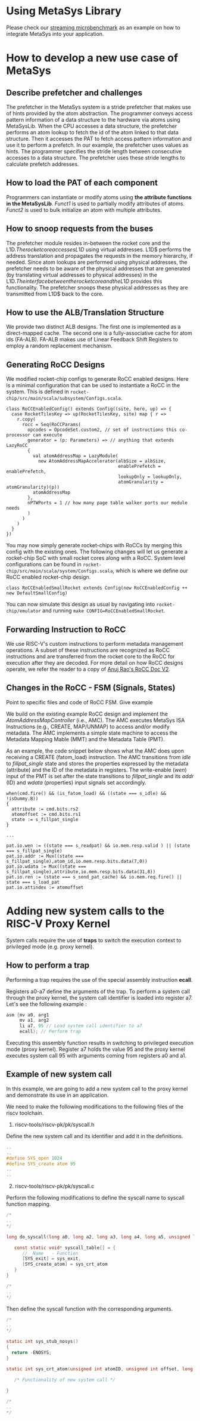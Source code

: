 # Using MetaSys Library
Please check our [streaming microbenchmark](https://github.com/CMU-SAFARI/MetaSys/blob/main/rocket-chip/emulator/progs/microbenchmarks/Array/stream-pk.cpp) as an example on how to integrate MetaSys into your application.

# How to develop a new use case of MetaSys
## Describe prefetcher and challenges
The prefetcher in the MetaSys system is a stride prefetcher that makes use of hints provided by the atom abstraction. The programmer conveys access pattern information of a data structure to the hardware via atoms using MetaSysLib. 
When the CPU accesses a data structure, the prefetcher performs an atom lookup to fetch the id of the atom linked to that data structure. Then it accesses the PAT to fetch access pattern information and use it to perform a prefetch. 
In our example, the prefetcher uses <stride> values as hints. The programmer specifies the stride length between consecutive accesses to a data structure. The prefetcher uses these stride lengths to calculate prefetch addresses.  
## How to load the PAT of each component
Programmers can instantiate or modify atoms using **the attribute functions in the MetaSysLib**. *Funct1* is used to partially modify attributes of atoms. *Funct2* is used to bulk initialize an atom with multiple attributes.   
## How to snoop requests from the buses
The prefetcher module resides in-between the rocket core and the L1D$. The rocket core accesses L1D$ using virtual addresses. L1D$ performs the address translation and propagates the requests in the memory hierarchy, if needed. Since atom lookups are performed using physical addresses, the prefetcher needs to be aware of the physical addresses that are generated (by translating virtual addresses to physical addresses) in the L1D$. The interface between the rocket core and the L1D$ provides this functionality. The prefetcher snoops these physical addresses as they are transmitted from L1D$ back to the core.
## How to use the ALB/Translation Structure
We provide two distinct ALB designs. The first one is implemented as a direct-mapped cache. The second one is a fully-associative cache for atom ids (FA-ALB). FA-ALB makes use of Linear Feedback Shift Registers to employ a random replacement mechanism.


## Generating RoCC Designs
We modified rocket-chip configs to generate RoCC enabled designs. Here is a minimal configuration that can be used to instantiate a RoCC in the system. This is defined in `rocket-chip/src/main/scala/subsystem/Configs.scala`.
```
class RoCCEnabledConfig() extends Config((site, here, up) => {
  case RocketTilesKey => up(RocketTilesKey, site) map { r =>
    r.copy(
      rocc = Seq(RoCCParams(
        opcodes = OpcodeSet.custom2, // set of instructions this co-processor can execute
        generator = (p: Parameters) => // anything that extends LazyRoCC
        {
          val atomAddressMap = LazyModule(
            new AtomAddressMapAccelerator(albSize = albSize,
                                          enablePrefetch = enablePrefetch,
                                          lookupOnly = lookupOnly,
                                          atomGranularity = atomGranularity)(p))
          atomAddressMap
        },
        nPTWPorts = 1 // how many page table walker ports our module needs
        )
      )
    )
  }
})
```
You may now simply generate rocket-chips with RoCCs by merging this config with the existing ones. The following changes will let us generate a rocket-chip SoC with small rocket cores along with a RoCC. System level configurations can be found in `rocket-chip/src/main/scala/system/Configs.scala`, which is where we define our RoCC enabled rocket-chip design.
```
class RoCCEnabledSmallRocket extends Config(new RoCCEnabledConfig ++ new DefaultSmallConfig)
```
You can now simulate this design as usual by navigating into `rocket-chip/emulator` and running `make CONFIG=RoCCEnabledSmallRocket`.
## Forwarding Instruction to RoCC

We use RISC-V's custom instructions to perform metadata management operations. A subset of these instructions are recognized as RoCC instructions and are transferred from the rocket core to the RoCC for execution after they are decoded. For more detail on how RoCC designs operate, we refer the reader to a copy of [Anuj Rao's RoCC Doc V2](https://docs.google.com/document/d/19KX8W5UqXbPGLwPhm5eyJKtzn7OQ7lo0C_p0PUlEg44/edit).
  
## Changes in the RoCC - FSM (Signals, States)
Point to specific files and code of RoCC FSM. Give example

We build on the existing example RoCC design and implement the _AtomAddressMapController_ (i.e., AMC). The AMC executes MetaSys ISA Instructions (e.g., CREATE, MAP/UNMAP) to access and/or modify metadata. The AMC implements a simple state machine to access the Metadata Mapping Mable (MMT) and the Metadata Table (PMT).

As an example, the code snippet below shows what the AMC does upon receiving a CREATE (fatom\_load) instruction. The AMC transitions from _idle_ to _fillpat\_single_ state and stores the properties expressed by the metadata (attribute) and the ID of the metadata in registers. The write-enable (_wen_) input of the PMT is set after the state transitions to _fillpat\_single_ and its _addr_ (ID) and _wdata_ (properties) input signals set accordingly.
```
when(cmd.fire() && (is_fatom_load) && ((state === s_idle) && !isDummy.B))
{
  attribute := cmd.bits.rs2
  atomoffset := cmd.bits.rs1
  state := s_fillpat_single
}

...
  
pat.io.wen := ((state === s_readpat) && io.mem.resp.valid ) || (state === s_fillpat_single)
pat.io.addr := Mux((state === s_fillpat_single),atom_id,io.mem.resp.bits.data(7,0))  
pat.io.wdata := Mux((state === s_fillpat_single),attribute,io.mem.resp.bits.data(31,8))
pat.io.ren := (state === s_send_pat_cache) && io.mem.req.fire() || state === s_load_pat  
pat.io.attindex := atomoffset

```

# Adding new system calls to the RISC-V Proxy Kernel

System calls require the use of **traps** to switch the execution context to privileged mode (e.g. proxy kernel).
## How to perform a trap
Performing a trap requires the use of the special assembly instruction **ecall**. 

Registers a0-a7 define the arguments of the trap. 
To perform a system call through the proxy kernel, the system call identifier is loaded into register a7. 
Let's see the following example :

```c
asm {mv a0, arg1
     mv a1, arg2
     li a7, 95 // Load system call identifier to a7
     ecall); // Perform trap
```

Executing this assembly function results in switching to privileged execution mode (proxy kernel). Register a7 holds the value 95 and the proxy kernel executes system call 95 with arguments coming from registers a0 and a1.



## Example of new system call 
In this example, we are going to add a new system call to the proxy kernel and demonstrate its use in an application. 


We need to make the following modifications to the following files of the riscv toolchain.

1. riscv-tools/riscv-pk/pk/syscall.h

Define the new system call and its identifier and add it in the definitions. 

```c
..
..
#define SYS_open 1024
#define SYS_create atom 95
..
..
```

2. riscv-tools/riscv-pk/pk/syscall.c


Perform the following modifications to define the syscall name to syscall function mapping.

```c
/*
..
*/

long do_syscall(long a0, long a2, long a3, long a4, long a5, unsigned long n){

   const static void* syscall_table[] = {
      //  Name   - Function
      [SYS_exit] = sys_exit, 
      [SYS_create_atom] = sys_crt_atom
   }
}

/*
..
*/
```


Then define the syscall function with the corresponding arguments. 

```c
/*
..
*/

static int sys_stub_nosys()
{
  return -ENOSYS;
}

static int sys_crt_atom(unsigned int atomID, unsigned int offset, long attribute, unsigned int mapMultiple, int a4, int a5, int n){
  
   /* Functionality of new system call */

}

/*
..
*/
```


